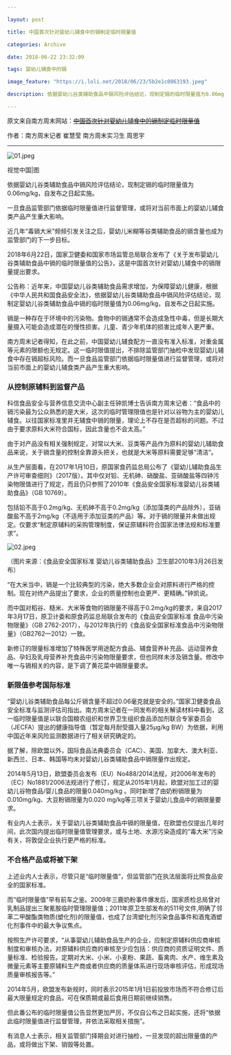```yaml
---

layout: post

title: 中国首次针对婴幼儿辅食中的镉制定临时限量值

categories: Archive

date: 2018-06-22 23:32:09

tags: 婴幼儿辅食中的镉

image_feature: "https://i.loli.net/2018/06/23/5b2e1c0863193.jpeg"

description: 依据婴幼儿谷类辅助食品中镉风险评估结论，现制定镉的临时限量值为0.06mg/kg，自发布之日起实施。

---
```


原文来自南方周末网站：~~[中国首次针对婴幼儿辅食中的镉制定临时限量值](https://www.infzm.com/content/136882)~~

作者：南方周末记者 崔慧莹 南方周末实习生 周思宇

---

![01.jpeg](https://i.loli.net/2018/06/23/5b2e1c0863193.jpeg)
<figcaption>视觉中国|图</figcaption>

依据婴幼儿谷类辅助食品中镉风险评估结论，现制定镉的临时限量值为0.06mg/kg，自发布之日起实施。

一旦食品监管部门依据临时限量值进行监督管理，或将对当前市面上的婴幼儿辅食类产品产生重大影响。

近几年“毒镉大米”频频引发关注之后，婴幼儿米糊等谷类辅助食品的镉含量也成为监管部门的下一步目标。

2018年6月22日，国家卫健委和国家市场监管总局联合发布了《关于发布婴幼儿谷类辅助食品中镉的临时限量值的公告》，这是中国首次针对婴幼儿辅食中的镉限量提出要求。

公告称：近年来，中国婴幼儿谷类辅助食品需求增加，为保障婴幼儿健康，根据《中华人民共和国食品安全法》，依据婴幼儿谷类辅助食品中镉风险评估结论，现制定婴幼儿谷类辅助食品中镉的临时限量值为0.06mg/kg，自发布之日起实施。

镉是一种存在于环境中的污染物。食物中的镉通常不会造成急性中毒，但是长期大量摄入可能会造成潜在的慢性损害。儿童、青少年机体的损害比成年人更严重。

南方周末记者得知，在此之前，中国婴幼儿辅食配方一直没有准入标准，对重金属等元素的限额也无规定。这一临时限值提出，不排除监管部门抽检中发现婴幼儿辅食中存在镉超标风险。而一旦食品监管部门依据临时限量值进行监督管理，或将对当前市面上的婴幼儿辅食类产品产生重大影响。

### 从控制原辅料到监督产品

科信食品安全与营养信息交流中心副主任钟凯博士告诉南方周末记者：“食品中的镉污染最为公众熟悉的是大米，这次的临时管理限值也是针对以谷物为主的婴幼儿辅食。以往国家标准里并无辅食中镉的限量，理论上不存在是否超标的问题。不过由于要求原料大米符合国标，因此含量也不会太高。”

由于对产品没有相关强制规定，对常以大米、豆类等产品作为原料的婴幼儿辅助食品来说，关于镉含量的控制全靠源头把关，也就是大米等原料需要足够“清洁”。

从生产层面看，在2017年1月10日，原国家食药监总局公布了《婴幼儿辅助食品生产许可审查细则》（2017版）。其中仅对铅、无机砷、硝酸盐、亚硝酸盐等四钟污染物限值进行了规定，而且仍只参照了2010年《食品安全国家标准婴幼儿谷类辅助食品》（GB 10769）。

包括铅不高于0.2mg/kg、无机砷不高于0.2mg/kg（添加藻类的产品除外），亚硝酸盐不高于2mg/kg（不适用于添加豆类的产品）等。对于镉的限量并未做出规定。仅要求“制定原辅料的采购管理制度，保证原辅料符合国家法律法规和标准要求”。

![02.jpeg](https://i.loli.net/2018/06/23/5b2e1c08620a9.jpeg)
<figcaption>（图片来源：《食品安全国家标准 婴幼儿谷类辅助食品》卫生部2010年3月26日发布）</figcaption>

“在大米当中，镉是一个比较典型的污染，绝大多数企业会对原料进行严格的控制。现在对终产品提出了要求，企业的质量控制也会更严、更精确。”钟凯说。

而中国对稻谷、糙米、大米等食物的镉限量不得高于0.2mg/kg的要求，来自2017年3月17日，原卫计委和原食药监总局联合发布的《食品安全国家标准 食品中污染物限量》（GB 2762-2017），与2012年执行的《食品安全国家标准食品中污染物限量》（GB2762—2012）一致。

新修订的限量标准增加了特殊医学用途配方食品、辅食营养补充品、运动营养食品、孕妇及乳母营养补充食品中污染物限量要求，但也同样未涉及镉含量。修改中唯一与镉相关的内容，是下调了黄花菜中镉限量要求。

### 新限值参考国际标准

“婴幼儿谷类辅助食品每公斤镉含量不超过0.06毫克就是安全的。”国家卫健委食品安全标准与监测评估司指出。南方周末记者在一同发布的相关解读材料中看到，这一临时限量值是以联合国粮农组织和世界卫生组织食品添加剂联合专家委员会（JECFA）提出的健康指导值（暂定每月耐受摄入量25µg/kg BW）为依据，利用中国近年来风险监测数据进行了相关研究确定的。

据了解，除欧盟以外，国际食品法典委员会（CAC）、美国、加拿大、澳大利亚、新西兰、日本、韩国等均未对婴幼儿谷类辅助食品中镉限量作出规定。

2014年5月13日，欧盟委员会发布（EU）No488/2014法规，对2006年发布的（EC）No1881/2006法规进行了修订，规定从2015年1月起，欧盟对加工过的婴幼儿谷物食品/婴儿食品的限量0.040mg/kg 。同时新增了由奶粉镉限量为0.010mg/kg、大豆粉镉限量为0.020 mg/kg等三项关于婴幼儿食品中的镉限量要求。

有业内人士表示，关于婴幼儿谷类辅助食品中镉的限量值，在欧盟也仅提出几年时间，此次国内提出临时限量值管理要求，或与土地、水源污染造成的“毒大米”污染有关，将敦促企业执行更严格的标准。

### 不合格产品或将被下架

上述业内人士表示，尽管只是“临时限量值”，但监管部门在执法层面将比照食品安全的国家标准。

而“临时限量值”早有前车之鉴。2009年三鹿奶粉事件爆发后，国家质检总局曾对乳制品提出三聚氰胺临时管理限量值；2011年原卫生部发布的511号文件,明确了邻苯二甲酸酯类物质(塑化剂)的限量值，也成了台湾塑化剂污染食品事件和酒鬼酒塑化剂事件中的最大争议焦点。

按照生产许可要求，“从事婴幼儿辅助食品生产的企业，应制定原辅料供应商审核制度和审核办法，对原辅料供应商的审核至少应包括：供应商的资质证明文件、质量标准、检验报告。定期对大米、小米、小麦粉、果蔬、畜禽肉、水产、维生素及微量元素等主要原辅料生产商或者供应商的质量体系进行现场审核评估，形成现场质量审核报告等。”

2014年5月，欧盟发布新规时，同时表示2015年1月1日前投放市场而不符合修订后最大限量规定的食品，可在保质期或最后食用日期前继续销售。

但此番公布的临时限量值公告显然更加严厉，不仅自公布之日起实施，还将“依据此临时限量值进行监督管理，并依法采取相关措施”。

有消息人士表示，相关监管部门择期会对进行抽检，一旦发现的超出限量值的产品，或将做出下架、销毁等处置。
